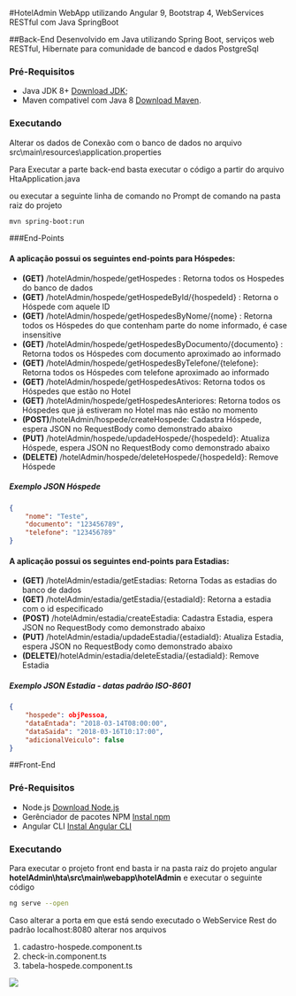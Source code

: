 #HotelAdmin
WebApp utilizando Angular 9, Bootstrap 4, WebServices RESTful com Java SpringBoot

##Back-End
Desenvolvido em Java utilizando Spring Boot, serviços web RESTful, Hibernate para comunidade de bancod e dados PostgreSql
### Pré-Requisitos
- Java JDK 8+  [Download JDK](https://www.oracle.com/technetwork/pt/java/javase/downloads/index.html "Download JDK");
- Maven compativel com Java 8 [Download Maven](https://maven.apache.org/download.cgi "Download Maven").

### Executando
Alterar os dados de Conexão com o banco de dados no arquivo  src\main\resources\application.properties

Para Executar a parte back-end basta executar o código a partir do arquivo HtaApplication.java

ou executar a seguinte linha de comando no Prompt de comando na pasta raiz do projeto

```bash
mvn spring-boot:run
```

###End-Points
#### A aplicação possui os seguintes end-points para Hóspedes:
- **(GET)** /hotelAdmin/hospede/getHospedes : Retorna todos os Hospedes do banco de dados
- **(GET)** /hotelAdmin/hospede/getHospedeById/{hospedeId} : Retorna o Hóspede com aquele ID
- **(GET)** /hotelAdmin/hospede/getHospedesByNome/{nome} : Retorna todos os Hóspedes do que contenham parte do nome informado, é case insensitive
- **(GET)** /hotelAdmin/hospede/getHospedesByDocumento/{documento} :  Retorna todos os Hóspedes com documento aproximado ao informado
- **(GET)** /hotelAdmin/hospede/getHospedesByTelefone/{telefone}:  Retorna todos os Hóspedes com telefone aproximado ao informado
- **(GET)** /hotelAdmin/hospede/getHospedesAtivos: Retorna todos os Hóspedes que estão no Hotel
- **(GET)** /hotelAdmin/hospede/getHospedesAnteriores: Retorna todos os Hóspedes que já estiveram no Hotel mas não estão no momento
- **(POST)**/hotelAdmin/hospede/createHospede: Cadastra Hóspede, espera JSON no RequestBody como demonstrado abaixo
- **(PUT)** /hotelAdmin/hospede/updadeHospede/{hospedeId}: Atualiza Hóspede, espera JSON no RequestBody como demonstrado abaixo
- **(DELETE)** /hotelAdmin/hospede/deleteHospede/{hospedeId}: Remove Hóspede

##### Exemplo JSON Hóspede
```json
{
	"nome": "Teste",
	"documento": "123456789",
	"telefone": "123456789"
}
```

#### A aplicação possui os seguintes end-points para Estadias:
- **(GET)** /hotelAdmin/estadia/getEstadias: Retorna Todas as estadias do banco de dados
- **(GET)** /hotelAdmin/estadia/getEstadia/{estadiaId}: Retorna a estadia com o id especificado
- **(POST)** /hotelAdmin/estadia/createEstadia: Cadastra Estadia, espera JSON no RequestBody como demonstrado abaixo
- **(PUT)** /hotelAdmin/estadia/updadeEstadia/{estadiaId}: Atualiza Estadia, espera JSON no RequestBody como demonstrado abaixo
- **(DELETE)**/hotelAdmin/estadia/deleteEstadia/{estadiaId}: Remove Estadia

##### Exemplo JSON Estadia - datas padrão ISO-8601
```json
{
	"hospede": objPessoa,
	"dataEntada": "2018-03-14T08:00:00",
	"dataSaida": "2018-03-16T10:17:00",
	"adicionalVeiculo": false
}
```

##Front-End
### Pré-Requisitos
- Node.js  [Download Node.js](https://nodejs.org/en/download/ "Download Node.js")
- Gerênciador de pacotes NPM [Instal npm](https://www.npmjs.com/get-npm "Instal npm")
- Angular CLI [Instal Angular CLI](https://cli.angular.io/ "Instal Angular CLI")

### Executando
Para executar o projeto front end basta ir na pasta raiz do projeto angular **hotelAdmin\hta\src\main\webapp\hotelAdmin** e executar o seguinte código

```bash
ng serve --open
```

Caso alterar a porta em que está sendo executado o WebService Rest do padrão localhost:8080 alterar nos arquivos 
1. cadastro-hospede.component.ts 
2. check-in.component.ts
3. tabela-hospede.component.ts

[![](https://imgur.com/a/EcNsQ46)](https://imgur.com/a/EcNsQ46)
